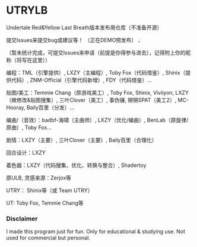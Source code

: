 # UTRYLB
Undertale Red&amp;Yellow Last Breath版本发布用仓库（不准备开源）

提交Issues来提交bug或建议等！
（正在DEMO预发布）
、

（暂未统计完成，可提交Issues来申请（前提是你得参与进去），记得附上你的昵称（将写在这里））

编程：TML（引擎提供）, LXZY（主编程）, Toby Fox（代码借鉴）, Shinix（提供代码）, ZNM-Official（引擎代码新增）, FDY（代码借鉴）...

贴图/美工：Temmie Chang（原游戏美工）, Toby Fox, Shinix, Viviiyon, LXZY（微修改&贴图搜集）, 三叶Clover（美工）, 事伪镰, 锵锵SPAT（美工2）, MC-Hooray, Baily百里（分发）...

编曲/（音效）：badbf-海啸（主曲师）, LXZY（优化/编曲）, BenLab（原旋律/原曲）, Toby Fox...

剧情：LXZY（主要）, 三叶Clover（主要）, Baily百里（合理化）

回合设计：LXZY

着色器：LXZY（代码搜集、优化、转换与整合）, Shadertoy

原ULB, 灵感来源：Zerjox等

UTRY： Shinix等（或 Team UTRY）

UT: Toby Fox, Temmie Chang等


### Disclaimer
I made this program just for fun. Only for educational & studying use.
Not used for commercial but personal.
